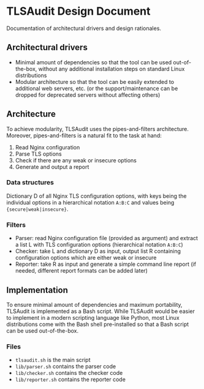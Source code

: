 # TLSAudit Design Document 

Documentation of architectural drivers and design rationales.

## Architectural drivers

* Minimal amount of dependencies so that the tool can be used out-of-the-box, without any additional installation steps on standard Linux distributions
* Modular architecture so that the tool can be easily extended to additional web servers, etc. (or the support/maintenance can be dropped for deprecated servers without affecting others)

## Architecture

To achieve modularity, TLSAudit uses the pipes-and-filters architecture. Moreover, pipes-and-filters is a natural fit to the task at hand:

1. Read Nginx configuration 
2. Parse TLS options
3. Check if there are any weak or insecure options
4. Generate and output a report

### Data structures

Dictionary D of all Nginx TLS configuration options, with keys being the individual options in a hierarchical notation `A:B:C` and values being `{secure|weak|insecure}`.

### Filters

* Parser: read Nginx configuration file (provided as argument) and extract a list L with TLS configuration options (hierarchical notation `A:B:C`)
* Checker: take L and dictionary D as input, output list R containing configuration options which are either weak or insecure
* Reporter: take R as input and generate a simple command line report (if needed, different report formats can be added later)

## Implementation

To ensure minimal amount of dependencies and maximum portability, TLSAudit is implemented as a Bash script. While TLSAudit would be easier to implement in a modern scripting language like Python, most Linux distributions come with the Bash shell pre-installed so that a Bash script can be used out-of-the-box.

### Files

* `tlsaudit.sh` is the main script
* `lib/parser.sh` contains the parser code
* `lib/checker.sh` contains the checker code
* `lib/reporter.sh` contains the reporter code
